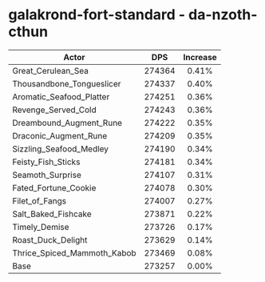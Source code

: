 # galakrond-fort-standard - da-nzoth-cthun
| Actor | DPS | Increase |
|---|:---:|:---:|
|Great_Cerulean_Sea|274364|0.41%|
|Thousandbone_Tongueslicer|274337|0.40%|
|Aromatic_Seafood_Platter|274251|0.36%|
|Revenge_Served_Cold|274243|0.36%|
|Dreambound_Augment_Rune|274222|0.35%|
|Draconic_Augment_Rune|274209|0.35%|
|Sizzling_Seafood_Medley|274190|0.34%|
|Feisty_Fish_Sticks|274181|0.34%|
|Seamoth_Surprise|274107|0.31%|
|Fated_Fortune_Cookie|274078|0.30%|
|Filet_of_Fangs|274007|0.27%|
|Salt_Baked_Fishcake|273871|0.22%|
|Timely_Demise|273726|0.17%|
|Roast_Duck_Delight|273629|0.14%|
|Thrice_Spiced_Mammoth_Kabob|273469|0.08%|
|Base|273257|0.00%|
